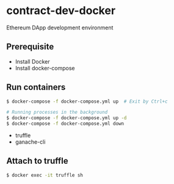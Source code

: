 # contract-dev-docker

Ethereum DApp development environment

## Prerequisite

- Install Docker
- Install docker-compose 

## Run containers

```bash
$ docker-compose -f docker-compose.yml up  # Exit by Ctrl+c

# Running processes in the background
$ docker-compose -f docker-compose.yml up -d 
$ docker-compose -f docker-compose.yml down
```

- truffle
- ganache-cli


## Attach to truffle 

```bash
$ docker exec -it truffle sh
```
